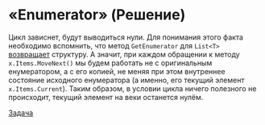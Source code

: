 # «Enumerator» (Решение)

Цикл зависнет, будут выводиться нули. Для понимания этого факта необходимо вспомнить, что метод `GetEnumerator` для `List<T>` [возвращает](http://msdn.microsoft.com/en-us/library/x854yt9s.aspx) структуру. А значит, при каждом обращении к методу `x.Items.MoveNext()` мы будем работать не с оригинальным енумератором, а с его копией, не меняя при этом внутреннее состояние исходного енумератора (а именно, его текущий элемент `x.Items.Current`). Таким образом, в условии цикла ничего полезного не происходит, текущий элемент на веки останется нулём.

[Задача](./Enumerator-P.md)